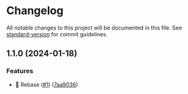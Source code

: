# Changelog

All notable changes to this project will be documented in this file. See [standard-version](https://github.com/conventional-changelog/standard-version) for commit guidelines.

## 1.1.0 (2024-01-18)


### Features

* :lipstick: Rebase ([#1](https://github.com/Herm71/blackbird-core-functionality-plugin/issues/1)) ([7aa9036](https://github.com/Herm71/blackbird-core-functionality-plugin/commit/7aa903609cab71147bf2d5343d144a41401359fa))
